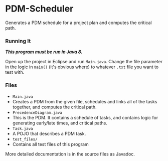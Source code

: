 # PDM-Scheduler
Generates a PDM schedule for a project plan and computes the critical path.

### Running It

***This program must be run in Java 8.***

Open up the project in Eclipse and run `Main.java`. Change the file parameter in the logic in `main()` (it's obvious where) to whatever `.txt` file you want to test with.

### Files

* `Main.java`
 * Creates a PDM from the given file, schedules and links all of the tasks together, and computes the critical path.
* `PrecedenceDiagram.java`
 * This is the PDM. It contains a schedule of tasks, and contains logic for generating early/late times, and critical paths.
* `Task.java`
 * A POJO that describes a PDM task.
* `test_files/`
 * Contains all test files of this program

More detailed documentation is in the source files as Javadoc.
